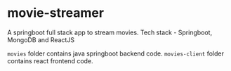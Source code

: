 # movie-streamer
A springboot full stack app to stream movies. Tech stack - Springboot, MongoDB and ReactJS

`movies` folder contains java springboot backend code.
`movies-client` folder contains react frontend code.
